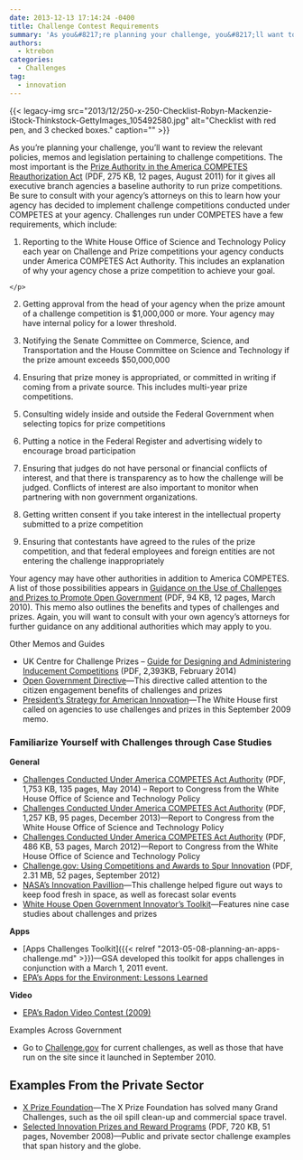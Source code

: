 ```yaml
---
date: 2013-12-13 17:14:24 -0400
title: Challenge Contest Requirements
summary: 'As you&#8217;re planning your challenge, you&#8217;ll want to review the relevant policies, memos and legislation pertaining to challenge competitions. The most important is the Prize Authority in the America COMPETES Reauthorization Act (PDF, 275 KB, 12 pages, August 2011) for it gives all executive branch agencies a baseline authority to run prize competitions.  Be sure'
authors:
  - ktrebon
categories:
  - Challenges
tag:
  - innovation
---
```


{{< legacy-img src="2013/12/250-x-250-Checklist-Robyn-Mackenzie-iStock-Thinkstock-GettyImages_105492580.jpg" alt="Checklist with red pen, and 3 checked boxes." caption="" >}} 

<p dir="ltr">
  As you&#8217;re planning your challenge, you&#8217;ll want to review the relevant policies, memos and legislation pertaining to challenge competitions. The most important is the <a href="https://cio.gov/wp-content/uploads/downloads/2012/09/Prize_Authority_in_the_America_COMPETES_Reauthorization_Act.pdf">Prize Authority in the America COMPETES Reauthorization Act</a> (PDF, 275 KB, 12 pages, August 2011) for it gives all executive branch agencies a baseline authority to run prize competitions.  Be sure to consult with your agency’s attorneys on this to learn how your agency has decided to implement challenge competitions conducted under COMPETES at your agency. Challenges run under COMPETES have a few requirements, which include:
</p>

  1. <p dir="ltr">
      Reporting to the White House Office of Science and Technology Policy each year on Challenge and Prize competitions your agency conducts under America COMPETES Act Authority. This includes an explanation of why your agency chose a prize competition to achieve your goal.
    </p>

<ol start="2">
  <li>
    <p dir="ltr">
      Getting approval from the head of your agency when the prize amount of a challenge competition is $1,000,000 or more. Your agency may have internal policy for a lower threshold.
    </p>
  </li>
</ol>

<ol start="3">
  <li>
    <p dir="ltr">
      Notifying the Senate Committee on Commerce, Science, and Transportation and the House Committee on Science and Technology if the prize amount exceeds $50,000,000
    </p>
  </li>
</ol>

<ol start="4">
  <li>
    <p dir="ltr">
      Ensuring that prize money is appropriated, or committed in writing if coming from a private source. This includes multi-year prize competitions.
    </p>
  </li>
</ol>

<ol start="5">
  <li>
    <p dir="ltr">
      Consulting widely inside and outside the Federal Government when selecting topics for prize competitions
    </p>
  </li>
</ol>

<ol start="6">
  <li>
    <p dir="ltr">
      Putting a notice in the Federal Register and advertising widely to encourage broad participation
    </p>
  </li>
</ol>

<ol start="7">
  <li>
    <p dir="ltr">
      Ensuring that judges do not have personal or financial conflicts of interest, and that there is transparency as to how the challenge will be judged. Conflicts of interest are also important to monitor when partnering with non government organizations.
    </p>
  </li>
</ol>

<ol start="8">
  <li>
    <p dir="ltr">
      Getting written consent if you take interest in the intellectual property submitted to a prize competition
    </p>
  </li>
</ol>

<ol start="9">
  <li>
    <p dir="ltr">
      Ensuring that contestants have agreed to the rules of the prize competition, and that federal employees and foreign entities are not entering the challenge inappropriately
    </p>
  </li>
</ol>

Your agency may have other authorities in addition to America COMPETES. A list of those possibilities appears in  [Guidance on the Use of Challenges and Prizes to Promote Open Government](http://www.whitehouse.gov/sites/default/files/omb/assets/memoranda_2010/m10-11.pdf) (PDF, 94 KB, 12 pages, March 2010). This memo also outlines the benefits and types of challenges and prizes. Again, you will want to consult with your own agency’s attorneys for further guidance on any additional authorities which may apply to you.

Other Memos and Guides

  * UK Centre for Challenge Prizes &#8211; [Guide for Designing and Administering Inducement Competitions](http://www.nesta.org.uk/publications/challenge-prizes-practice-guide "UK Centre for Challenge Prizes Design and Administration Guide") (PDF, 2,393KB, February 2014)
  * [Open Government Directive](http://www.whitehouse.gov/open/documents/open-government-directive)—This directive called attention to the citizen engagement benefits of challenges and prizes
  * [President’s Strategy for American Innovation](http://www.whitehouse.gov/innovation/strategy)—The White House first called on agencies to use challenges and prizes in this September 2009 memo.

### Familiarize Yourself with Challenges through Case Studies

**General**

  * [Challenges Conducted Under America COMPETES Act Authority](http://www.whitehouse.gov/sites/default/files/microsites/ostp/competes_prizesreport_fy13_final.pdf "COMPETES Report Calendar Year 2013") (PDF, 1,753 KB, 135 pages, May 2014) &#8211; Report to Congress from the White House Office of Science and Technology Policy
  * [Challenges Conducted Under America COMPETES Act Authority](http://www.whitehouse.gov/sites/default/files/microsites/ostp/competes_prizesreport_dec-2013.pdf) (PDF, 1,257 KB, 95 pages, December 2013)—Report to Congress from the White House Office of Science and Technology Policy
  * [Challenges Conducted Under America COMPETES Act Authority](http://www.whitehouse.gov/sites/default/files/microsites/ostp/competes_report_on_prizes_final.pdf) (PDF, 486 KB, 53 pages, March 2012)—Report to Congress from the White House Office of Science and Technology Policy
  * [Challenge.gov: Using Competitions and Awards to Spur Innovation](http://www.businessofgovernment.org/report/challengegov-using-competitions-and-awards-spur-innovation) (PDF, 2.31 MB, 52 pages, September 2012)
  * <span style="color: #0074bd"><a href="https://www.innocentive.com/ar/challenge/browse?pavilionName=NASA&pavilionId=1918&source=pavilion">NASA&#8217;s Innovation Pavillion</a></span>—This challenge helped figure out ways to keep food fresh in space, as well as forecast solar events
  * [White House Open Government Innovator&#8217;s Toolkit](http://www.whitehouse.gov/open/toolkit)—Features nine case studies about challenges and prizes

<div>
  <strong>Apps</strong>
</div>

  * [Apps Challenges Toolkit]({{< relref "2013-05-08-planning-an-apps-challenge.md" >}})—GSA developed this toolkit for apps challenges in conjunction with a March 1, 2011 event.
  * [EPA&#8217;s Apps for the Environment: Lessons Learned](http://www.epa.gov/greenapps/lessons.html)

**Video**

  * [EPA&#8217;s Radon Video Contest (2009)](http://www.slideshare.net/forumone/putting-your-audience-to-work-epas-radon-video-contest-presentation)

Examples Across Government

  * Go to [Challenge.gov](http://challenge.gov) for current challenges, as well as those that have run on the site since it launched in September 2010.

## Examples From the Private Sector

  * [X Prize Foundation](http://www.xprize.org/)—The X Prize Foundation has solved many Grand Challenges, such as the oil spill clean-up and commercial space travel.
  * [Selected Innovation Prizes and Reward Programs](http://keionline.org/misc-docs/research_notes/kei_rn_2008_1.pdf) (PDF, 720 KB, 51 pages, November 2008)—Public and private sector challenge examples that span history and the globe.

###